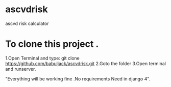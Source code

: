 # ascvdrisk
ascvd risk calculator

# To clone this project .

1.Open Terminal and type: git clone https://github.com/babuljack/ascvdrisk.git
2.Goto the folder
3.Open terminal and runserver.

"Everything will be working fine .No requirements Need in django 4".
